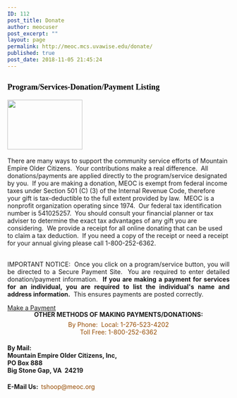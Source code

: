 ```yaml
---
ID: 112
post_title: Donate
author: meocuser
post_excerpt: ""
layout: page
permalink: http://meoc.mcs.uvawise.edu/donate/
published: true
post_date: 2018-11-05 21:45:24
---
```

<h2><strong style="caret-color: rgb(0, 0, 0); color: rgb(0, 0, 0); font-style: normal; font-variant-caps: normal; white-space: normal; font-family: Georgia, &quot;Times New Roman&quot;, Times, serif; font-size: 14.399999618530273px;"><font size="4"><b>Program/Services-Donation/Payment Listing</b></font></strong><br></h2>		
										<img width="170" height="113" src="http://meoc.mcs.uvawise.edu/wp-content/uploads/2018/11/callusmeoc2.jpg" alt="" />											
		<br><br>There are many ways to support the community service efforts of Mountain Empire Older Citizens.&nbsp; Your contributions make a real difference.&nbsp; All donations/payments are applied directly to the program/service designated by you.&nbsp; If you are making a donation, MEOC is exempt from federal income taxes under Section 501 (C) (3) of the Internal Revenue Code, therefore your gift is tax-deductible to the full extent provided by law.&nbsp; MEOC is a nonprofit organization operating since 1974.&nbsp; Our federal tax identification number is 541025257.&nbsp; You should consult your financial planner or tax adviser to determine the exact tax advantages of any gift you are considering.&nbsp; We provide a receipt for all online donating that can be used to claim a tax deduction.&nbsp; If you need a copy of the receipt or need a receipt for your annual giving please call 1-800-252-6362.
<br>&nbsp;
<p align="justify">IMPORTANT NOTICE:&nbsp; Once you click on a program/service button, you will be directed to a Secure Payment Site.&nbsp; You are required to enter detailed donation/payment information.&nbsp; <b>If you are making a payment for services for an individual, you are required to list the individual's name and address information.</b>&nbsp; This ensures payments are posted correctly.</p>
			<a href="#" role="button">
						Make a Payment
					</a>
		<h4 style="line-height: 14px; word-spacing: 0px; margin: 0px;" align="center">OTHER<b> METHODS OF MAKING PAYMENTS/DONATIONS:</b></h4><h4 style="color: #964b00; font-size: 14px; font-weight: normal; text-decoration: none; outline: none; margin: 0px 0px 0.5em; padding-top: 0.5em;" align="center">By Phone:  Local: 1-276-523-4202<br />Toll Free: 1-800-252-6362</h4><h4>By Mail:<br />Mountain Empire Older Citizens, Inc,<br />PO Box 888<br />Big Stone Gap, VA  24219</h4><h4><b>E-Mail Us:  </b><a style="color: #964b00; outline: none; font-size: 14px; font-weight: normal; text-decoration: none; margin: 0px 0px 0.5em; padding-top: 0.5em;" href="mailto:tshoop@meoc.org">tshoop@meoc.org</a></h4>